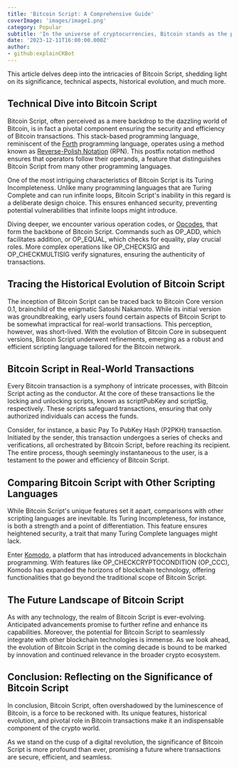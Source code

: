 ```yaml
---
title: 'Bitcoin Script: A Comprehensive Guide'
coverImage: 'images/image1.png'
category: Popular
subtitle: 'In the universe of cryptocurrencies, Bitcoin stands as the pioneering force, a novel digital currency that revolutionized the global financial landscape. At the heart of this revolution lies the Bitcoin Script, a unique programming language that governs the inner workings of Bitcoin transactions.'
date: '2023-12-11T16:00:00.000Z'
author: 
- github:explainCKBot
---
```



This article delves deep into the intricacies of Bitcoin Script, shedding light on its significance, technical aspects, historical evolution, and much more.


## Technical Dive into Bitcoin Script

Bitcoin Script, often perceived as a mere backdrop to the dazzling world of Bitcoin, is in fact a pivotal component ensuring the security and efficiency of Bitcoin transactions. This stack-based programming language, reminiscent of the [Forth](https://en.wikipedia.org/wiki/Forth_(programming_language)) programming language, operates using a method known as [Reverse-Polish Notation](https://en.wikipedia.org/wiki/Reverse_Polish_notation) (RPN). This postfix notation method ensures that operators follow their operands, a feature that distinguishes Bitcoin Script from many other programming languages.

One of the most intriguing characteristics of Bitcoin Script is its Turing Incompleteness. Unlike many programming languages that are Turing Complete and can run infinite loops, Bitcoin Script's inability in this regard is a deliberate design choice. This ensures enhanced security, preventing potential vulnerabilities that infinite loops might introduce.

Diving deeper, we encounter various operation codes, or [Opcodes](https://www.nervos.org/knowledge-base/what_are_opcodes_%28explainCKBot%29), that form the backbone of Bitcoin Script. Commands such as OP_ADD, which facilitates addition, or OP_EQUAL, which checks for equality, play crucial roles. More complex operations like OP_CHECKSIG and OP_CHECKMULTISIG verify signatures, ensuring the authenticity of transactions.


## Tracing the Historical Evolution of Bitcoin Script

The inception of Bitcoin Script can be traced back to Bitcoin Core version 0.1, brainchild of the enigmatic Satoshi Nakamoto. While its initial version was groundbreaking, early users found certain aspects of Bitcoin Script to be somewhat impractical for real-world transactions. This perception, however, was short-lived. With the evolution of Bitcoin Core in subsequent versions, Bitcoin Script underwent refinements, emerging as a robust and efficient scripting language tailored for the Bitcoin network.


## Bitcoin Script in Real-World Transactions

Every Bitcoin transaction is a symphony of intricate processes, with Bitcoin Script acting as the conductor. At the core of these transactions lie the locking and unlocking scripts, known as scriptPubKey and scriptSig, respectively. These scripts safeguard transactions, ensuring that only authorized individuals can access the funds.

Consider, for instance, a basic Pay To PubKey Hash (P2PKH) transaction. Initiated by the sender, this transaction undergoes a series of checks and verifications, all orchestrated by Bitcoin Script, before reaching its recipient. The entire process, though seemingly instantaneous to the user, is a testament to the power and efficiency of Bitcoin Script.


## Comparing Bitcoin Script with Other Scripting Languages

While Bitcoin Script's unique features set it apart, comparisons with other scripting languages are inevitable. Its Turing Incompleteness, for instance, is both a strength and a point of differentiation. This feature ensures heightened security, a trait that many Turing Complete languages might lack.

Enter [Komodo](https://komodoplatform.com/en/), a platform that has introduced advancements in blockchain programming. With features like OP_CHECKCRYPTOCONDITION (OP_CCC), Komodo has expanded the horizons of blockchain technology, offering functionalities that go beyond the traditional scope of Bitcoin Script.


## The Future Landscape of Bitcoin Script

As with any technology, the realm of Bitcoin Script is ever-evolving. Anticipated advancements promise to further refine and enhance its capabilities. Moreover, the potential for Bitcoin Script to seamlessly integrate with other blockchain technologies is immense. As we look ahead, the evolution of Bitcoin Script in the coming decade is bound to be marked by innovation and continued relevance in the broader crypto ecosystem.


## Conclusion: Reflecting on the Significance of Bitcoin Script

In conclusion, Bitcoin Script, often overshadowed by the luminescence of Bitcoin, is a force to be reckoned with. Its unique features, historical evolution, and pivotal role in Bitcoin transactions make it an indispensable component of the crypto world.

As we stand on the cusp of a digital revolution, the significance of Bitcoin Script is more profound than ever, promising a future where transactions are secure, efficient, and seamless.

